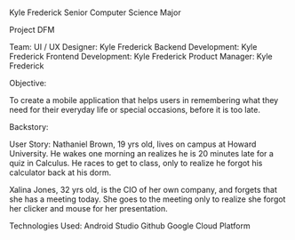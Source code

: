 # 
Kyle Frederick
Senior Computer Science Major


Project DFM

Team: 
UI / UX Designer: Kyle Frederick
Backend Development: Kyle Frederick
Frontend Development: Kyle Frederick
Product Manager: Kyle Frederick

Objective:

To create a mobile application that helps users in 
remembering what they need for their everyday life or special occasions, 
before it is too late.

Backstory:

User Story:
Nathaniel Brown, 19 yrs old, lives on campus at Howard University. He wakes one morning an realizes he is 20 minutes late
for a quiz in Calculus. He races to get to class, only to realize he forgot his calculator back at his dorm.

Xalina Jones, 32 yrs old, is the CIO of her own company, and forgets that she has a meeting today. She goes to the meeting
only to realize she forgot her clicker and mouse for her presentation.

Technologies Used: 
Android Studio
Github
Google Cloud Platform



